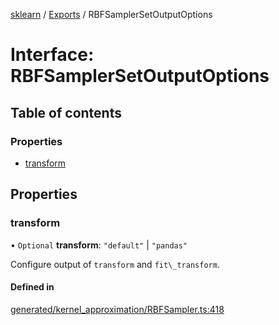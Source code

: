 [sklearn](../readme.md) / [Exports](../modules.md) / RBFSamplerSetOutputOptions

# Interface: RBFSamplerSetOutputOptions

## Table of contents

### Properties

- [transform](RBFSamplerSetOutputOptions.md#transform)

## Properties

### transform

• `Optional` **transform**: ``"default"`` \| ``"pandas"``

Configure output of `transform` and `fit\_transform`.

#### Defined in

[generated/kernel_approximation/RBFSampler.ts:418](https://github.com/transitive-bullshit/scikit-learn-ts/blob/367336a/packages/sklearn/src/generated/kernel_approximation/RBFSampler.ts#L418)
